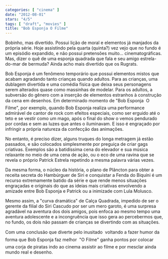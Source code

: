 ```yaml
---
categories: [ "cinema" ]
date: "2012-08-01"
stars: "4/5"
tags: [ "draft", "movies" ]
title: "Bob Esponja O Filme"
---
```

Bobinho, mas divertido. Possui lição de moral e elementos já manjados
da própria série. Hoje assistindo pela quarta (quinta?) vez vejo
que no fundo é um episódio expandido, e não possui pretensões
muito... cinematográficas. Mas, dizer o quê de uma esponja quadrada
que fala e seu amigo estrela-do-mar de bermuda? Ainda acho mais divertido
que os Rugrats.

Bob Esponja é um fenômeno temporário que possui elementos mistos que
acabam agradando tanto crianças quando adultos. Para as crianças, uma
dublagem divertida e uma comédia física que deixa seus personagens serem
alterados quase como massinhas de modelar. Para os adultos, a subversão
do gênero com a inserção de elementos estranhos à construção da
cena em desenhos. Em determinado momento de "Bob Esponja  O Filme",
por exemplo, quando Bob Esponja realiza uma performance admirável de
cantor de rock com efeitos especiais, como ser erguido até o teto e se
vestir como um mago, após o final do show o vemos pendurado por cordas
e sem as luzes que antes o iluminavam. E isso é engraçado por infringir
a própria natureza da confecção das animações.

No entanto, é preciso dizer, alguns truques do longa metragem já estão
passados, e são colocados simplesmente por preguiça de criar gags
criativas. Exemplos são a batidíssima cena do elevador e sua música
relaxante no meio de uma cena de ação, ou o eco de uma ravina que
se revela o próprio Patrick Estrela repetindo a mesma palavra várias
vezes.

Da mesma forma, o núcleo da história, o plano de Plâncton para obter
a receita secreta do Hambúrguer de Siri e conquistar a Fenda do Biquíni
é um recurso extremamente batido da série e que rende menos situações
engraçadas e originais do que as ideias mais criativas envolvendo a
amizade entre Bob Esponja e Patrick ou a inimizade com Lula Molusco.

Mesmo assim, a "curva dramática" de Calça Quadrada, impedido de ser o
gerente da filial do Siri Cascudo por ser um mero garoto, é uma surpresa
agradável na aventura dos dois amigos, pois enfoca ao mesmo tempo uma
aventura adolescente e a incongruência que isso gera ao percebermos
que, no fundo, os dois não passam de crianças se divertindo com as
situações.

Com uma conclusão que diverte pelo inusitado  voltando a fazer humor da
forma que Bob Esponja faz melhor  "O Filme" ganha pontos por colocar
uma corja de piratas indo ao cinema assistir ao filme e por mesclar
ainda mundo real e desenho.

